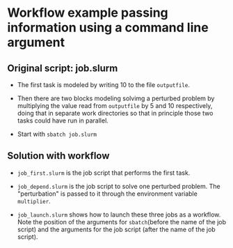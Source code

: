 # Workflow example passing information using a command line argument

## Original script: job.slurm

  * The first task is modeled by writing 10 to the file ``outputfile``.

  * Then there are two blocks modeling solvimg a perturbed problem by
    multiplying the value read from ``outputfile`` by 5 and 10 respectively,
    doing that in separate work directories so that in principle those two
    tasks could have run in parallel.

  * Start with ``sbatch job.slurm``

## Solution with workflow

  * ``job_first.slurm`` is the job script that performs the first task.

  * ``job_depend.slurm`` is the job script to solve one perturbed problem.
    The "perturbation" is passed to it through the environment variable
    ``multiplier``.

  * ``job_launch.slurm`` shows how to launch these three jobs as a workflow.
    Note the position of the arguments for ``sbatch``(before the name of the
    job script) and the arguments for the job script (after the name of the
    job script).
